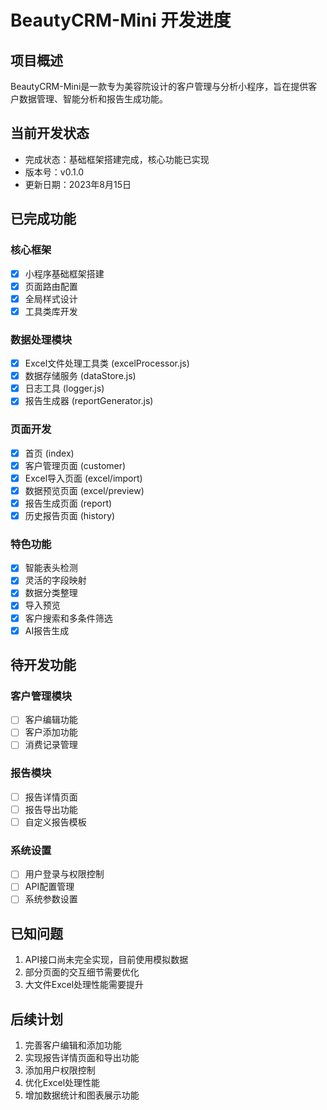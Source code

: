 # BeautyCRM-Mini 开发进度

## 项目概述
BeautyCRM-Mini是一款专为美容院设计的客户管理与分析小程序，旨在提供客户数据管理、智能分析和报告生成功能。

## 当前开发状态
- 完成状态：基础框架搭建完成，核心功能已实现
- 版本号：v0.1.0
- 更新日期：2023年8月15日

## 已完成功能

### 核心框架
- [x] 小程序基础框架搭建
- [x] 页面路由配置
- [x] 全局样式设计
- [x] 工具类库开发

### 数据处理模块
- [x] Excel文件处理工具类 (excelProcessor.js)
- [x] 数据存储服务 (dataStore.js)
- [x] 日志工具 (logger.js)
- [x] 报告生成器 (reportGenerator.js)

### 页面开发
- [x] 首页 (index)
- [x] 客户管理页面 (customer)
- [x] Excel导入页面 (excel/import)
- [x] 数据预览页面 (excel/preview)
- [x] 报告生成页面 (report)
- [x] 历史报告页面 (history)

### 特色功能
- [x] 智能表头检测
- [x] 灵活的字段映射
- [x] 数据分类整理
- [x] 导入预览
- [x] 客户搜索和多条件筛选
- [x] AI报告生成

## 待开发功能

### 客户管理模块
- [ ] 客户编辑功能
- [ ] 客户添加功能
- [ ] 消费记录管理

### 报告模块
- [ ] 报告详情页面
- [ ] 报告导出功能
- [ ] 自定义报告模板

### 系统设置
- [ ] 用户登录与权限控制
- [ ] API配置管理
- [ ] 系统参数设置

## 已知问题
1. API接口尚未完全实现，目前使用模拟数据
2. 部分页面的交互细节需要优化
3. 大文件Excel处理性能需要提升

## 后续计划
1. 完善客户编辑和添加功能
2. 实现报告详情页面和导出功能
3. 添加用户权限控制
4. 优化Excel处理性能
5. 增加数据统计和图表展示功能